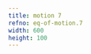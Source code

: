 ```yaml
---
title: motion 7
refno: eq-of-motion.7
width: 600
height: 100
---
```


<script>
var x0=0, x1=0, v0=0, a=11, t=0, vel, accel;
function setup() {
  createCanvas(600,100);
  vel = 0;
  accel = 11;
  frameRate(2);
}

function draw() {
  //method 1
  x = x0 + v0*t + 0.5* a * Math.pow(t,2);
  t+=1;
  fill('green');
  ellipse(x,height/1.5,10,10);
  //method 2
  x1 += vel;
  vel += accel;
  fill('red');
  ellipse(x1,height/2.5,10,10);
}
</script>

